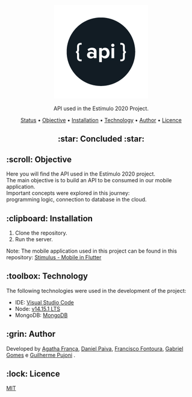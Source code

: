 <p align="center">
  <a href="#">
    <img src="images/API.png" width="250" alt="API Stimulus">
  </a>
</p>
<p align="center">
    API used in the Estímulo 2020 Project.
</p>

<p align="center">
 <a href="#status">Status</a> • 
 <a href="#objetivo">Objective</a> •
 <a href="#instalacao">Installation</a> • 
 <a href="#tecnologias">Technology</a> • 
 <a href="#autor">Author</a> • 
 <a href="#licenca">Licence</a> 
</p>

<h2 align="center" id=status> 
	:star: Concluded :star:
</h2>

<h2 id=objetivo>:scroll: Objective</h2>

Here you will find the API used in the Estímulo 2020 project.<br>
The main objective is to build an API to be consumed in our mobile application. <br>
Important concepts were explored in this journey: <br>
programming logic, connection to database in the cloud.<br>

<h2 id=instalacao>:clipboard: Installation</h2>

1. Clone the repository.
2. Run the server.

Note: The mobile application used in this project can be found in this repository: <a href="https://github.com/danhpaiva/project-stimulus-2020">Stimulus - Mobile in Flutter</a>

<h2 id=tecnologias>:toolbox: Technology</h2>

The following technologies were used in the development of the project:

- IDE: <a href="https://code.visualstudio.com/">Visual Studio Code</a>
- Node:  <a href="https://nodejs.org/en/">v14.15.1 LTS</a>
- MongoDB: <a href="https://www.mongodb.com/">MongoDB</a>

<h2 id=autor>:grin: Author</h2>

Developed by
<a href="https://github.com/agathafranca" target="_blank">Agatha França</a>,
<a href="https://www.linkedin.com/in/danhpaiva/" target="_blank">Daniel Paiva</a>,
<a href="https://www.linkedin.com/in/francisco-fontoura/" target="_blank">Francisco Fontoura</a>,
<a href="https://github.com/gab-gomes" target="_blank">Gabriel Gomes</a> e 
<a href="https://www.linkedin.com/in/guilhermepujoni/" target="_blank">Guilherme Pujoni</a> .

<h2 id=licenca>:lock: Licence</h2>
<a href="https://github.com/danhpaiva/project-stimulus-2020/blob/main/LICENSE" target="_blank">MIT</a>
